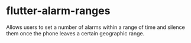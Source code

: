# flutter-alarm-ranges
Allows users to set a number of alarms within a range of time and silence them once the phone leaves a certain geographic range.
